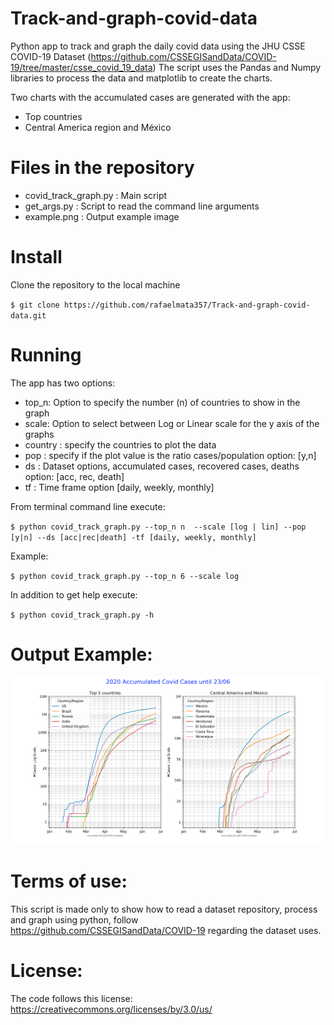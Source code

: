 # Track-and-graph-covid-data
Python app to track and graph the daily covid data using the JHU CSSE COVID-19 Dataset (https://github.com/CSSEGISandData/COVID-19/tree/master/csse_covid_19_data)
The script uses the Pandas and Numpy libraries to process the data and matplotlib to create the charts.

Two charts with the accumulated cases are generated with the app:
- Top countries 
- Central America region  and México 

# Files in the repository

- covid_track_graph.py  : Main script
- get_args.py : Script to read the command line arguments
- example.png : Output example image

# Install
Clone the repository to the local machine

`$ git clone https://github.com/rafaelmata357/Track-and-graph-covid-data.git`

# Running

The app has two options:
- top_n: Option to specify the number (n) of countries to show in the graph
- scale: Option to select between Log or Linear scale for the y axis of the graphs
- country : specify the countries to plot the data
- pop : specify if the plot value is the ratio cases/population option: [y,n]
- ds  : Dataset options, accumulated cases, recovered cases, deaths option: [acc, rec, death]
- tf  : Time frame option [daily, weekly, monthly]

From terminal command line execute:

`$ python covid_track_graph.py --top_n n  --scale [log | lin] --pop [y|n] --ds [acc|rec|death] -tf [daily, weekly, monthly]`

Example:

`$ python covid_track_graph.py --top_n 6 --scale log`

In addition to get help execute:

`$ python covid_track_graph.py -h `

# Output Example:

![Example](https://github.com/rafaelmata357/Track-and-graph-covid-data/blob/master/example.png)

# Terms of use:

This script is made only to show how to read a dataset repository, process and graph using python, follow https://github.com/CSSEGISandData/COVID-19 regarding the dataset uses. 

# License:

The code follows this license: https://creativecommons.org/licenses/by/3.0/us/
